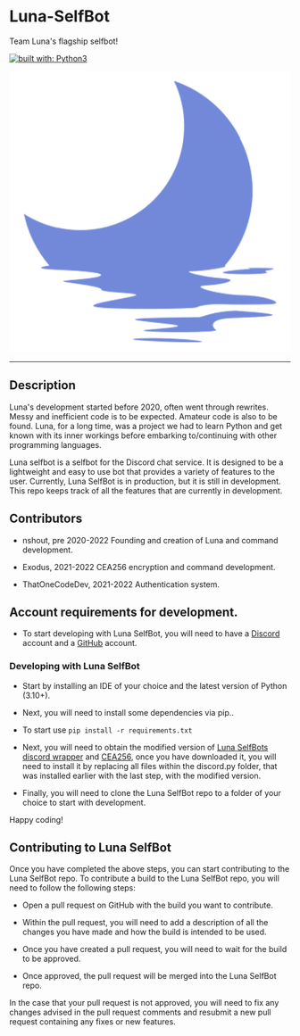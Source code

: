 # Luna-SelfBot
Team Luna's flagship selfbot!

[![built with: Python3](https://camo.githubusercontent.com/0d9fbff04202da688cc79c5ffe984bd171edf453b2e41e5e56e55202dd5bdbb2/68747470733a2f2f696d672e736869656c64732e696f2f62616467652f6275696c74253230776974682d507974686f6e332d7265642e737667)](https://www.python.org/)

![Luna Logo](https://github.com/luna-pink/luna-2022/blob/dev/Images/Luna_Logo.png)

---------------------------

## Description

Luna's development started before 2020, often went through rewrites. Messy and inefficient code is to be expected. Amateur code is also to be found. Luna, for a long time, was a project we had to learn Python and get known with its inner workings before embarking to/continuing with other programming languages.

Luna selfbot is a selfbot for the Discord chat service. 
It is designed to be a lightweight and easy to use bot that provides a variety of features to the user.
Currently, Luna SelfBot is in production, but it is still in development. This repo keeps track of all the features that are currently in development.

## Contributors

- nshout, pre 2020-2022
  Founding and creation of Luna and command development.

- Exodus, 2021-2022
  CEA256 encryption and command development.
  
- ThatOneCodeDev, 2021-2022
  Authentication system.

## Account requirements for development.

- To start developing with Luna SelfBot, you will need to have a [Discord](https://discord.com/) account and a [GitHub](https://github.com/) account.

### Developing with Luna SelfBot

- Start by installing an IDE of your choice and the latest version of Python (3.10+).

- Next, you will need to install some dependencies via pip..

- To start use `pip install -r requirements.txt`

- Next, you will need to obtain the modified version of [Luna SelfBots discord wrapper](https://github.com/Team-Luna-Development/DiscordPY-Modifications) and [CEA256](https://github.com/Team-Luna-Development/CEA256), once you have downloaded it, you will need to install it by replacing all files within the discord.py folder, that was installed earlier with the last step, with the modified version.

- Finally, you will need to clone the Luna SelfBot repo to a folder of your choice to start with development.

Happy coding!

## Contributing to Luna SelfBot

Once you have completed the above steps, you can start contributing to the Luna SelfBot repo.
To contribute a build to the Luna SelfBot repo, you will need to follow the following steps:

- Open a pull request on GitHub with the build you want to contribute.

- Within the pull request, you will need to add a description of all the changes you have made and how the build is intended to be used.

- Once you have created a pull request, you will need to wait for the build to be approved.

- Once approved, the pull request will be merged into the Luna SelfBot repo.

In the case that your pull request is not approved, you will need to fix any changes advised in the pull request comments and resubmit a new pull request containing any fixes or new features.
